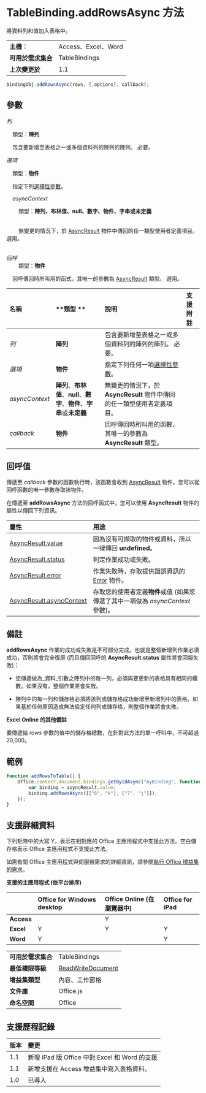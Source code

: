 
# TableBinding.addRowsAsync 方法
將資料列和值加入表格中。

|||
|:-----|:-----|
|**主機︰**|Access、Excel、Word|
|**可用於[需求集合](../../docs/overview/specify-office-hosts-and-api-requirements.md)**|TableBindings|
|**上次變更於**|1.1|

```js
bindingObj.addRowsAsync(rows, [,options], callback);
```


## 參數

_列_<br/>
&nbsp;&nbsp;&nbsp;&nbsp;類型：**陣列**

&nbsp;&nbsp;&nbsp;&nbsp;包含要新增至表格之一或多個資料列的陣列的陣列。 必要。
    
_選項_<br/>
&nbsp;&nbsp;&nbsp;&nbsp;類型：**物件**

&nbsp;&nbsp;&nbsp;&nbsp;指定下列[選擇性參數](../../docs/develop/asynchronous-programming-in-office-add-ins.md#passing-optional-parameters-to-asynchronous-methods)。
    
&nbsp;&nbsp;&nbsp;&nbsp;_asyncContext_<br/>
&nbsp;&nbsp;&nbsp;&nbsp;&nbsp;&nbsp;&nbsp;&nbsp;類型：**陣列、布林值、null、數字、物件、字串或未定義**<br/><br/>
&nbsp;&nbsp;&nbsp;&nbsp;&nbsp;&nbsp;&nbsp;&nbsp;無變更的情況下，於 [AsyncResult](../../reference/shared/asyncresult.md) 物件中傳回的任一類型使用者定義項目。 選用。<br/><br/>

_回呼_<br />&nbsp;&nbsp;&nbsp;&nbsp;&nbsp;&nbsp;&nbsp;&nbsp;類型：**物件**
    
&nbsp;&nbsp;&nbsp;&nbsp;回呼傳回時所叫用的函式，其唯一的參數為 [AsyncResult](../../reference/shared/asyncresult.md) 類型。 選用。



|**名稱**|**類型	**|**說明**|**支援附註**|
|:-----|:-----|:-----|:-----|
| _列_|**陣列**|包含要新增至表格之一或多個資料列的陣列的陣列。 必要。||
| _選項_|**物件**|指定下列任何一項[選擇性參數](../../docs/develop/asynchronous-programming-in-office-add-ins.md#passing-optional-parameters-to-asynchronous-methods)。||
| _asyncContext_|**陣列**、**布林值**、**null**、**數字**、**物件**、**字串**或**未定義**|無變更的情況下，於 **AsyncResult** 物件中傳回的任一類型使用者定義項目。||
| _callback_|**物件**|回呼傳回時所叫用的函數，其唯一的參數為 **AsyncResult** 類型。||

## 回呼值

傳遞至 _callback_ 參數的函數執行時，該函數會收到 [AsyncResult](../../reference/shared/asyncresult.md) 物件，您可以從回呼函數的唯一參數存取該物件。

在傳遞至 **addRowsAsync** 方法的回呼函式中，您可以使用 **AsyncResult** 物件的屬性以傳回下列資訊。



|**屬性**|**用途**|
|:-----|:-----|
|[AsyncResult.value](../../reference/shared/asyncresult.value.md)|因為沒有可擷取的物件或資料，所以一律傳回 **undefined**。|
|[AsyncResult.status](../../reference/shared/asyncresult.status.md)|判定作業成功或失敗。|
|[AsyncResult.error](../../reference/shared/asyncresult.error.md)|作業失敗時，存取提供錯誤資訊的 [Error](../../reference/shared/error.md) 物件。|
|[AsyncResult.asyncContext](../../reference/shared/asyncresult.asynccontext.md)|存取您的使用者定義**物件**或值 (如果您傳遞了其中一項做為 _asyncContext_ 參數)。|

## 備註

**addRowsAsync** 作業的成功或失敗是不可部分完成。也就是整個新增列作業必須成功，否則將會完全復原 (而且傳回回呼的 **AsyncResult.status** 屬性將會回報失敗)：


- 您傳遞做為_資料_引數之陣列中的每一列，必須與要更新的表格具有相同的欄數。如果沒有，整個作業將會失敗。
    
- 陣列中的每一列和儲存格必須將該列或儲存格成功新增至新增列中的表格。如果基於任何原因造成無法設定任何列或儲存格，則整個作業將會失敗。
    
 **Excel Online 的其他備註**

要傳遞給 _rows_ 參數的值中的儲存格總數，在針對此方法的單一呼叫中，不可超過 20,000。


## 範例




```js
function addRowsToTable() {
    Office.context.document.bindings.getByIdAsync("myBinding", function (asyncResult) {
        var binding = asyncResult.value;
        binding.addRowsAsync([["6", "k"], ["7", "j"]]);
    });
}

```




## 支援詳細資料


下列矩陣中的大寫 Y，表示在相對應的 Office 主應用程式中支援此方法。空白儲存格表示 Office 主應用程式不支援此方法。

如需有關 Office 主應用程式與伺服器需求的詳細資訊，請參閱[執行 Office 增益集的需求](../../docs/overview/requirements-for-running-office-add-ins.md)。


**支援的主應用程式 (依平台排序)**


||**Office for Windows desktop**|**Office Online (在瀏覽器中)**|**Office for iPad**|
|:-----|:-----|:-----|:-----|
|**Access**||Y||
|**Excel**|Y|Y|Y|
|**Word**|Y||Y|

|||
|:-----|:-----|
|**可用於需求集合**|TableBindings|
|**最低權限等級**|[ReadWriteDocument](../../docs/develop/requesting-permissions-for-api-use-in-content-and-task-pane-add-ins.md)|
|**增益集類型**|內容、工作窗格|
|**文件庫**|Office.js|
|**命名空間**|Office|

## 支援歷程記錄




|**版本**|**變更**|
|:-----|:-----|
|1.1|新增 iPad 版 Office 中對 Excel 和 Word 的支援|
|1.1|新增支援在 Access 增益集中寫入表格資料。|
|1.0|已導入|
